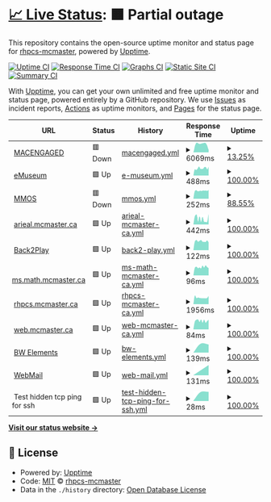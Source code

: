 # [📈 Live Status](https://rhpcs-mcmaster.github.io/downtime): <!--live status--> **🟧 Partial outage**

This repository contains the open-source uptime monitor and status page for [rhpcs-mcmaster](https://rhpcs-mcmaster.github.io/downtime), powered by [Upptime](https://github.com/upptime/upptime).

[![Uptime CI](https://github.com/rhpcs-mcmaster/downtime/workflows/Uptime%20CI/badge.svg)](https://github.com/rhpcs-mcmaster/downtime/actions?query=workflow%3A%22Uptime+CI%22)
[![Response Time CI](https://github.com/rhpcs-mcmaster/downtime/workflows/Response%20Time%20CI/badge.svg)](https://github.com/rhpcs-mcmaster/downtime/actions?query=workflow%3A%22Response+Time+CI%22)
[![Graphs CI](https://github.com/rhpcs-mcmaster/downtime/workflows/Graphs%20CI/badge.svg)](https://github.com/rhpcs-mcmaster/downtime/actions?query=workflow%3A%22Graphs+CI%22)
[![Static Site CI](https://github.com/rhpcs-mcmaster/downtime/workflows/Static%20Site%20CI/badge.svg)](https://github.com/rhpcs-mcmaster/downtime/actions?query=workflow%3A%22Static+Site+CI%22)
[![Summary CI](https://github.com/rhpcs-mcmaster/downtime/workflows/Summary%20CI/badge.svg)](https://github.com/rhpcs-mcmaster/downtime/actions?query=workflow%3A%22Summary+CI%22)

With [Upptime](https://upptime.js.org), you can get your own unlimited and free uptime monitor and status page, powered entirely by a GitHub repository. We use [Issues](https://github.com/rhpcs-mcmaster/downtime/issues) as incident reports, [Actions](https://github.com/rhpcs-mcmaster/downtime/actions) as uptime monitors, and [Pages](https://rhpcs-mcmaster.github.io/downtime) for the status page.

<!--start: status pages-->
<!-- This summary is generated by Upptime (https://github.com/upptime/upptime) -->
<!-- Do not edit this manually, your changes will be overwritten -->
<!-- prettier-ignore -->
| URL | Status | History | Response Time | Uptime |
| --- | ------ | ------- | ------------- | ------ |
| <img alt="" src="https://favicons.githubusercontent.com/www.macengaged.com" height="13"> [MACENGAGED](https://www.macengaged.com/) | 🟥 Down | [macengaged.yml](https://github.com/rhpcs-mcmaster/downtime/commits/HEAD/history/macengaged.yml) | <details><summary><img alt="Response time graph" src="./graphs/macengaged/response-time-week.png" height="20"> 6069ms</summary><br><a href="https://rhpcs-mcmaster.github.io/downtime/history/macengaged"><img alt="Response time 6069" src="https://img.shields.io/endpoint?url=https%3A%2F%2Fraw.githubusercontent.com%2Frhpcs-mcmaster%2Fdowntime%2FHEAD%2Fapi%2Fmacengaged%2Fresponse-time.json"></a><br><a href="https://rhpcs-mcmaster.github.io/downtime/history/macengaged"><img alt="24-hour response time 0" src="https://img.shields.io/endpoint?url=https%3A%2F%2Fraw.githubusercontent.com%2Frhpcs-mcmaster%2Fdowntime%2FHEAD%2Fapi%2Fmacengaged%2Fresponse-time-day.json"></a><br><a href="https://rhpcs-mcmaster.github.io/downtime/history/macengaged"><img alt="7-day response time 6069" src="https://img.shields.io/endpoint?url=https%3A%2F%2Fraw.githubusercontent.com%2Frhpcs-mcmaster%2Fdowntime%2FHEAD%2Fapi%2Fmacengaged%2Fresponse-time-week.json"></a><br><a href="https://rhpcs-mcmaster.github.io/downtime/history/macengaged"><img alt="30-day response time 6069" src="https://img.shields.io/endpoint?url=https%3A%2F%2Fraw.githubusercontent.com%2Frhpcs-mcmaster%2Fdowntime%2FHEAD%2Fapi%2Fmacengaged%2Fresponse-time-month.json"></a><br><a href="https://rhpcs-mcmaster.github.io/downtime/history/macengaged"><img alt="1-year response time 6069" src="https://img.shields.io/endpoint?url=https%3A%2F%2Fraw.githubusercontent.com%2Frhpcs-mcmaster%2Fdowntime%2FHEAD%2Fapi%2Fmacengaged%2Fresponse-time-year.json"></a></details> | <details><summary><a href="https://rhpcs-mcmaster.github.io/downtime/history/macengaged">13.25%</a></summary><a href="https://rhpcs-mcmaster.github.io/downtime/history/macengaged"><img alt="All-time uptime 13.25%" src="https://img.shields.io/endpoint?url=https%3A%2F%2Fraw.githubusercontent.com%2Frhpcs-mcmaster%2Fdowntime%2FHEAD%2Fapi%2Fmacengaged%2Fuptime.json"></a><br><a href="https://rhpcs-mcmaster.github.io/downtime/history/macengaged"><img alt="24-hour uptime 0.00%" src="https://img.shields.io/endpoint?url=https%3A%2F%2Fraw.githubusercontent.com%2Frhpcs-mcmaster%2Fdowntime%2FHEAD%2Fapi%2Fmacengaged%2Fuptime-day.json"></a><br><a href="https://rhpcs-mcmaster.github.io/downtime/history/macengaged"><img alt="7-day uptime 13.25%" src="https://img.shields.io/endpoint?url=https%3A%2F%2Fraw.githubusercontent.com%2Frhpcs-mcmaster%2Fdowntime%2FHEAD%2Fapi%2Fmacengaged%2Fuptime-week.json"></a><br><a href="https://rhpcs-mcmaster.github.io/downtime/history/macengaged"><img alt="30-day uptime 13.25%" src="https://img.shields.io/endpoint?url=https%3A%2F%2Fraw.githubusercontent.com%2Frhpcs-mcmaster%2Fdowntime%2FHEAD%2Fapi%2Fmacengaged%2Fuptime-month.json"></a><br><a href="https://rhpcs-mcmaster.github.io/downtime/history/macengaged"><img alt="1-year uptime 13.25%" src="https://img.shields.io/endpoint?url=https%3A%2F%2Fraw.githubusercontent.com%2Frhpcs-mcmaster%2Fdowntime%2FHEAD%2Fapi%2Fmacengaged%2Fuptime-year.json"></a></details>
| <img alt="" src="https://favicons.githubusercontent.com/emuseum.mcmaster.ca" height="13"> [eMuseum](https://emuseum.mcmaster.ca/) | 🟩 Up | [e-museum.yml](https://github.com/rhpcs-mcmaster/downtime/commits/HEAD/history/e-museum.yml) | <details><summary><img alt="Response time graph" src="./graphs/e-museum/response-time-week.png" height="20"> 488ms</summary><br><a href="https://rhpcs-mcmaster.github.io/downtime/history/e-museum"><img alt="Response time 488" src="https://img.shields.io/endpoint?url=https%3A%2F%2Fraw.githubusercontent.com%2Frhpcs-mcmaster%2Fdowntime%2FHEAD%2Fapi%2Fe-museum%2Fresponse-time.json"></a><br><a href="https://rhpcs-mcmaster.github.io/downtime/history/e-museum"><img alt="24-hour response time 518" src="https://img.shields.io/endpoint?url=https%3A%2F%2Fraw.githubusercontent.com%2Frhpcs-mcmaster%2Fdowntime%2FHEAD%2Fapi%2Fe-museum%2Fresponse-time-day.json"></a><br><a href="https://rhpcs-mcmaster.github.io/downtime/history/e-museum"><img alt="7-day response time 488" src="https://img.shields.io/endpoint?url=https%3A%2F%2Fraw.githubusercontent.com%2Frhpcs-mcmaster%2Fdowntime%2FHEAD%2Fapi%2Fe-museum%2Fresponse-time-week.json"></a><br><a href="https://rhpcs-mcmaster.github.io/downtime/history/e-museum"><img alt="30-day response time 488" src="https://img.shields.io/endpoint?url=https%3A%2F%2Fraw.githubusercontent.com%2Frhpcs-mcmaster%2Fdowntime%2FHEAD%2Fapi%2Fe-museum%2Fresponse-time-month.json"></a><br><a href="https://rhpcs-mcmaster.github.io/downtime/history/e-museum"><img alt="1-year response time 488" src="https://img.shields.io/endpoint?url=https%3A%2F%2Fraw.githubusercontent.com%2Frhpcs-mcmaster%2Fdowntime%2FHEAD%2Fapi%2Fe-museum%2Fresponse-time-year.json"></a></details> | <details><summary><a href="https://rhpcs-mcmaster.github.io/downtime/history/e-museum">100.00%</a></summary><a href="https://rhpcs-mcmaster.github.io/downtime/history/e-museum"><img alt="All-time uptime 100.00%" src="https://img.shields.io/endpoint?url=https%3A%2F%2Fraw.githubusercontent.com%2Frhpcs-mcmaster%2Fdowntime%2FHEAD%2Fapi%2Fe-museum%2Fuptime.json"></a><br><a href="https://rhpcs-mcmaster.github.io/downtime/history/e-museum"><img alt="24-hour uptime 100.00%" src="https://img.shields.io/endpoint?url=https%3A%2F%2Fraw.githubusercontent.com%2Frhpcs-mcmaster%2Fdowntime%2FHEAD%2Fapi%2Fe-museum%2Fuptime-day.json"></a><br><a href="https://rhpcs-mcmaster.github.io/downtime/history/e-museum"><img alt="7-day uptime 100.00%" src="https://img.shields.io/endpoint?url=https%3A%2F%2Fraw.githubusercontent.com%2Frhpcs-mcmaster%2Fdowntime%2FHEAD%2Fapi%2Fe-museum%2Fuptime-week.json"></a><br><a href="https://rhpcs-mcmaster.github.io/downtime/history/e-museum"><img alt="30-day uptime 100.00%" src="https://img.shields.io/endpoint?url=https%3A%2F%2Fraw.githubusercontent.com%2Frhpcs-mcmaster%2Fdowntime%2FHEAD%2Fapi%2Fe-museum%2Fuptime-month.json"></a><br><a href="https://rhpcs-mcmaster.github.io/downtime/history/e-museum"><img alt="1-year uptime 100.00%" src="https://img.shields.io/endpoint?url=https%3A%2F%2Fraw.githubusercontent.com%2Frhpcs-mcmaster%2Fdowntime%2FHEAD%2Fapi%2Fe-museum%2Fuptime-year.json"></a></details>
| <img alt="" src="https://favicons.githubusercontent.com/museum.mcmaster.ca" height="13"> [MMOS](https://museum.mcmaster.ca) | 🟥 Down | [mmos.yml](https://github.com/rhpcs-mcmaster/downtime/commits/HEAD/history/mmos.yml) | <details><summary><img alt="Response time graph" src="./graphs/mmos/response-time-week.png" height="20"> 252ms</summary><br><a href="https://rhpcs-mcmaster.github.io/downtime/history/mmos"><img alt="Response time 252" src="https://img.shields.io/endpoint?url=https%3A%2F%2Fraw.githubusercontent.com%2Frhpcs-mcmaster%2Fdowntime%2FHEAD%2Fapi%2Fmmos%2Fresponse-time.json"></a><br><a href="https://rhpcs-mcmaster.github.io/downtime/history/mmos"><img alt="24-hour response time 229" src="https://img.shields.io/endpoint?url=https%3A%2F%2Fraw.githubusercontent.com%2Frhpcs-mcmaster%2Fdowntime%2FHEAD%2Fapi%2Fmmos%2Fresponse-time-day.json"></a><br><a href="https://rhpcs-mcmaster.github.io/downtime/history/mmos"><img alt="7-day response time 252" src="https://img.shields.io/endpoint?url=https%3A%2F%2Fraw.githubusercontent.com%2Frhpcs-mcmaster%2Fdowntime%2FHEAD%2Fapi%2Fmmos%2Fresponse-time-week.json"></a><br><a href="https://rhpcs-mcmaster.github.io/downtime/history/mmos"><img alt="30-day response time 252" src="https://img.shields.io/endpoint?url=https%3A%2F%2Fraw.githubusercontent.com%2Frhpcs-mcmaster%2Fdowntime%2FHEAD%2Fapi%2Fmmos%2Fresponse-time-month.json"></a><br><a href="https://rhpcs-mcmaster.github.io/downtime/history/mmos"><img alt="1-year response time 252" src="https://img.shields.io/endpoint?url=https%3A%2F%2Fraw.githubusercontent.com%2Frhpcs-mcmaster%2Fdowntime%2FHEAD%2Fapi%2Fmmos%2Fresponse-time-year.json"></a></details> | <details><summary><a href="https://rhpcs-mcmaster.github.io/downtime/history/mmos">88.55%</a></summary><a href="https://rhpcs-mcmaster.github.io/downtime/history/mmos"><img alt="All-time uptime 88.55%" src="https://img.shields.io/endpoint?url=https%3A%2F%2Fraw.githubusercontent.com%2Frhpcs-mcmaster%2Fdowntime%2FHEAD%2Fapi%2Fmmos%2Fuptime.json"></a><br><a href="https://rhpcs-mcmaster.github.io/downtime/history/mmos"><img alt="24-hour uptime 69.07%" src="https://img.shields.io/endpoint?url=https%3A%2F%2Fraw.githubusercontent.com%2Frhpcs-mcmaster%2Fdowntime%2FHEAD%2Fapi%2Fmmos%2Fuptime-day.json"></a><br><a href="https://rhpcs-mcmaster.github.io/downtime/history/mmos"><img alt="7-day uptime 88.55%" src="https://img.shields.io/endpoint?url=https%3A%2F%2Fraw.githubusercontent.com%2Frhpcs-mcmaster%2Fdowntime%2FHEAD%2Fapi%2Fmmos%2Fuptime-week.json"></a><br><a href="https://rhpcs-mcmaster.github.io/downtime/history/mmos"><img alt="30-day uptime 88.55%" src="https://img.shields.io/endpoint?url=https%3A%2F%2Fraw.githubusercontent.com%2Frhpcs-mcmaster%2Fdowntime%2FHEAD%2Fapi%2Fmmos%2Fuptime-month.json"></a><br><a href="https://rhpcs-mcmaster.github.io/downtime/history/mmos"><img alt="1-year uptime 88.55%" src="https://img.shields.io/endpoint?url=https%3A%2F%2Fraw.githubusercontent.com%2Frhpcs-mcmaster%2Fdowntime%2FHEAD%2Fapi%2Fmmos%2Fuptime-year.json"></a></details>
| <img alt="" src="https://favicons.githubusercontent.com/arieal.mcmaster.ca" height="13"> [arieal.mcmaster.ca](https://arieal.mcmaster.ca) | 🟩 Up | [arieal-mcmaster-ca.yml](https://github.com/rhpcs-mcmaster/downtime/commits/HEAD/history/arieal-mcmaster-ca.yml) | <details><summary><img alt="Response time graph" src="./graphs/arieal-mcmaster-ca/response-time-week.png" height="20"> 442ms</summary><br><a href="https://rhpcs-mcmaster.github.io/downtime/history/arieal-mcmaster-ca"><img alt="Response time 442" src="https://img.shields.io/endpoint?url=https%3A%2F%2Fraw.githubusercontent.com%2Frhpcs-mcmaster%2Fdowntime%2FHEAD%2Fapi%2Farieal-mcmaster-ca%2Fresponse-time.json"></a><br><a href="https://rhpcs-mcmaster.github.io/downtime/history/arieal-mcmaster-ca"><img alt="24-hour response time 624" src="https://img.shields.io/endpoint?url=https%3A%2F%2Fraw.githubusercontent.com%2Frhpcs-mcmaster%2Fdowntime%2FHEAD%2Fapi%2Farieal-mcmaster-ca%2Fresponse-time-day.json"></a><br><a href="https://rhpcs-mcmaster.github.io/downtime/history/arieal-mcmaster-ca"><img alt="7-day response time 442" src="https://img.shields.io/endpoint?url=https%3A%2F%2Fraw.githubusercontent.com%2Frhpcs-mcmaster%2Fdowntime%2FHEAD%2Fapi%2Farieal-mcmaster-ca%2Fresponse-time-week.json"></a><br><a href="https://rhpcs-mcmaster.github.io/downtime/history/arieal-mcmaster-ca"><img alt="30-day response time 442" src="https://img.shields.io/endpoint?url=https%3A%2F%2Fraw.githubusercontent.com%2Frhpcs-mcmaster%2Fdowntime%2FHEAD%2Fapi%2Farieal-mcmaster-ca%2Fresponse-time-month.json"></a><br><a href="https://rhpcs-mcmaster.github.io/downtime/history/arieal-mcmaster-ca"><img alt="1-year response time 442" src="https://img.shields.io/endpoint?url=https%3A%2F%2Fraw.githubusercontent.com%2Frhpcs-mcmaster%2Fdowntime%2FHEAD%2Fapi%2Farieal-mcmaster-ca%2Fresponse-time-year.json"></a></details> | <details><summary><a href="https://rhpcs-mcmaster.github.io/downtime/history/arieal-mcmaster-ca">100.00%</a></summary><a href="https://rhpcs-mcmaster.github.io/downtime/history/arieal-mcmaster-ca"><img alt="All-time uptime 100.00%" src="https://img.shields.io/endpoint?url=https%3A%2F%2Fraw.githubusercontent.com%2Frhpcs-mcmaster%2Fdowntime%2FHEAD%2Fapi%2Farieal-mcmaster-ca%2Fuptime.json"></a><br><a href="https://rhpcs-mcmaster.github.io/downtime/history/arieal-mcmaster-ca"><img alt="24-hour uptime 100.00%" src="https://img.shields.io/endpoint?url=https%3A%2F%2Fraw.githubusercontent.com%2Frhpcs-mcmaster%2Fdowntime%2FHEAD%2Fapi%2Farieal-mcmaster-ca%2Fuptime-day.json"></a><br><a href="https://rhpcs-mcmaster.github.io/downtime/history/arieal-mcmaster-ca"><img alt="7-day uptime 100.00%" src="https://img.shields.io/endpoint?url=https%3A%2F%2Fraw.githubusercontent.com%2Frhpcs-mcmaster%2Fdowntime%2FHEAD%2Fapi%2Farieal-mcmaster-ca%2Fuptime-week.json"></a><br><a href="https://rhpcs-mcmaster.github.io/downtime/history/arieal-mcmaster-ca"><img alt="30-day uptime 100.00%" src="https://img.shields.io/endpoint?url=https%3A%2F%2Fraw.githubusercontent.com%2Frhpcs-mcmaster%2Fdowntime%2FHEAD%2Fapi%2Farieal-mcmaster-ca%2Fuptime-month.json"></a><br><a href="https://rhpcs-mcmaster.github.io/downtime/history/arieal-mcmaster-ca"><img alt="1-year uptime 100.00%" src="https://img.shields.io/endpoint?url=https%3A%2F%2Fraw.githubusercontent.com%2Frhpcs-mcmaster%2Fdowntime%2FHEAD%2Fapi%2Farieal-mcmaster-ca%2Fuptime-year.json"></a></details>
| <img alt="" src="https://favicons.githubusercontent.com/b2p.mcmaster.ca" height="13"> [Back2Play](https://b2p.mcmaster.ca/api/surveys) | 🟩 Up | [back2-play.yml](https://github.com/rhpcs-mcmaster/downtime/commits/HEAD/history/back2-play.yml) | <details><summary><img alt="Response time graph" src="./graphs/back2-play/response-time-week.png" height="20"> 122ms</summary><br><a href="https://rhpcs-mcmaster.github.io/downtime/history/back2-play"><img alt="Response time 122" src="https://img.shields.io/endpoint?url=https%3A%2F%2Fraw.githubusercontent.com%2Frhpcs-mcmaster%2Fdowntime%2FHEAD%2Fapi%2Fback2-play%2Fresponse-time.json"></a><br><a href="https://rhpcs-mcmaster.github.io/downtime/history/back2-play"><img alt="24-hour response time 112" src="https://img.shields.io/endpoint?url=https%3A%2F%2Fraw.githubusercontent.com%2Frhpcs-mcmaster%2Fdowntime%2FHEAD%2Fapi%2Fback2-play%2Fresponse-time-day.json"></a><br><a href="https://rhpcs-mcmaster.github.io/downtime/history/back2-play"><img alt="7-day response time 122" src="https://img.shields.io/endpoint?url=https%3A%2F%2Fraw.githubusercontent.com%2Frhpcs-mcmaster%2Fdowntime%2FHEAD%2Fapi%2Fback2-play%2Fresponse-time-week.json"></a><br><a href="https://rhpcs-mcmaster.github.io/downtime/history/back2-play"><img alt="30-day response time 122" src="https://img.shields.io/endpoint?url=https%3A%2F%2Fraw.githubusercontent.com%2Frhpcs-mcmaster%2Fdowntime%2FHEAD%2Fapi%2Fback2-play%2Fresponse-time-month.json"></a><br><a href="https://rhpcs-mcmaster.github.io/downtime/history/back2-play"><img alt="1-year response time 122" src="https://img.shields.io/endpoint?url=https%3A%2F%2Fraw.githubusercontent.com%2Frhpcs-mcmaster%2Fdowntime%2FHEAD%2Fapi%2Fback2-play%2Fresponse-time-year.json"></a></details> | <details><summary><a href="https://rhpcs-mcmaster.github.io/downtime/history/back2-play">100.00%</a></summary><a href="https://rhpcs-mcmaster.github.io/downtime/history/back2-play"><img alt="All-time uptime 100.00%" src="https://img.shields.io/endpoint?url=https%3A%2F%2Fraw.githubusercontent.com%2Frhpcs-mcmaster%2Fdowntime%2FHEAD%2Fapi%2Fback2-play%2Fuptime.json"></a><br><a href="https://rhpcs-mcmaster.github.io/downtime/history/back2-play"><img alt="24-hour uptime 100.00%" src="https://img.shields.io/endpoint?url=https%3A%2F%2Fraw.githubusercontent.com%2Frhpcs-mcmaster%2Fdowntime%2FHEAD%2Fapi%2Fback2-play%2Fuptime-day.json"></a><br><a href="https://rhpcs-mcmaster.github.io/downtime/history/back2-play"><img alt="7-day uptime 100.00%" src="https://img.shields.io/endpoint?url=https%3A%2F%2Fraw.githubusercontent.com%2Frhpcs-mcmaster%2Fdowntime%2FHEAD%2Fapi%2Fback2-play%2Fuptime-week.json"></a><br><a href="https://rhpcs-mcmaster.github.io/downtime/history/back2-play"><img alt="30-day uptime 100.00%" src="https://img.shields.io/endpoint?url=https%3A%2F%2Fraw.githubusercontent.com%2Frhpcs-mcmaster%2Fdowntime%2FHEAD%2Fapi%2Fback2-play%2Fuptime-month.json"></a><br><a href="https://rhpcs-mcmaster.github.io/downtime/history/back2-play"><img alt="1-year uptime 100.00%" src="https://img.shields.io/endpoint?url=https%3A%2F%2Fraw.githubusercontent.com%2Frhpcs-mcmaster%2Fdowntime%2FHEAD%2Fapi%2Fback2-play%2Fuptime-year.json"></a></details>
| <img alt="" src="https://favicons.githubusercontent.com/ms.math.mcmaster.ca" height="13"> [ms.math.mcmaster.ca](http://ms.math.mcmaster.ca/uptimerobot) | 🟩 Up | [ms-math-mcmaster-ca.yml](https://github.com/rhpcs-mcmaster/downtime/commits/HEAD/history/ms-math-mcmaster-ca.yml) | <details><summary><img alt="Response time graph" src="./graphs/ms-math-mcmaster-ca/response-time-week.png" height="20"> 96ms</summary><br><a href="https://rhpcs-mcmaster.github.io/downtime/history/ms-math-mcmaster-ca"><img alt="Response time 96" src="https://img.shields.io/endpoint?url=https%3A%2F%2Fraw.githubusercontent.com%2Frhpcs-mcmaster%2Fdowntime%2FHEAD%2Fapi%2Fms-math-mcmaster-ca%2Fresponse-time.json"></a><br><a href="https://rhpcs-mcmaster.github.io/downtime/history/ms-math-mcmaster-ca"><img alt="24-hour response time 94" src="https://img.shields.io/endpoint?url=https%3A%2F%2Fraw.githubusercontent.com%2Frhpcs-mcmaster%2Fdowntime%2FHEAD%2Fapi%2Fms-math-mcmaster-ca%2Fresponse-time-day.json"></a><br><a href="https://rhpcs-mcmaster.github.io/downtime/history/ms-math-mcmaster-ca"><img alt="7-day response time 96" src="https://img.shields.io/endpoint?url=https%3A%2F%2Fraw.githubusercontent.com%2Frhpcs-mcmaster%2Fdowntime%2FHEAD%2Fapi%2Fms-math-mcmaster-ca%2Fresponse-time-week.json"></a><br><a href="https://rhpcs-mcmaster.github.io/downtime/history/ms-math-mcmaster-ca"><img alt="30-day response time 96" src="https://img.shields.io/endpoint?url=https%3A%2F%2Fraw.githubusercontent.com%2Frhpcs-mcmaster%2Fdowntime%2FHEAD%2Fapi%2Fms-math-mcmaster-ca%2Fresponse-time-month.json"></a><br><a href="https://rhpcs-mcmaster.github.io/downtime/history/ms-math-mcmaster-ca"><img alt="1-year response time 96" src="https://img.shields.io/endpoint?url=https%3A%2F%2Fraw.githubusercontent.com%2Frhpcs-mcmaster%2Fdowntime%2FHEAD%2Fapi%2Fms-math-mcmaster-ca%2Fresponse-time-year.json"></a></details> | <details><summary><a href="https://rhpcs-mcmaster.github.io/downtime/history/ms-math-mcmaster-ca">100.00%</a></summary><a href="https://rhpcs-mcmaster.github.io/downtime/history/ms-math-mcmaster-ca"><img alt="All-time uptime 100.00%" src="https://img.shields.io/endpoint?url=https%3A%2F%2Fraw.githubusercontent.com%2Frhpcs-mcmaster%2Fdowntime%2FHEAD%2Fapi%2Fms-math-mcmaster-ca%2Fuptime.json"></a><br><a href="https://rhpcs-mcmaster.github.io/downtime/history/ms-math-mcmaster-ca"><img alt="24-hour uptime 100.00%" src="https://img.shields.io/endpoint?url=https%3A%2F%2Fraw.githubusercontent.com%2Frhpcs-mcmaster%2Fdowntime%2FHEAD%2Fapi%2Fms-math-mcmaster-ca%2Fuptime-day.json"></a><br><a href="https://rhpcs-mcmaster.github.io/downtime/history/ms-math-mcmaster-ca"><img alt="7-day uptime 100.00%" src="https://img.shields.io/endpoint?url=https%3A%2F%2Fraw.githubusercontent.com%2Frhpcs-mcmaster%2Fdowntime%2FHEAD%2Fapi%2Fms-math-mcmaster-ca%2Fuptime-week.json"></a><br><a href="https://rhpcs-mcmaster.github.io/downtime/history/ms-math-mcmaster-ca"><img alt="30-day uptime 100.00%" src="https://img.shields.io/endpoint?url=https%3A%2F%2Fraw.githubusercontent.com%2Frhpcs-mcmaster%2Fdowntime%2FHEAD%2Fapi%2Fms-math-mcmaster-ca%2Fuptime-month.json"></a><br><a href="https://rhpcs-mcmaster.github.io/downtime/history/ms-math-mcmaster-ca"><img alt="1-year uptime 100.00%" src="https://img.shields.io/endpoint?url=https%3A%2F%2Fraw.githubusercontent.com%2Frhpcs-mcmaster%2Fdowntime%2FHEAD%2Fapi%2Fms-math-mcmaster-ca%2Fuptime-year.json"></a></details>
| <img alt="" src="https://favicons.githubusercontent.com/rhpcs.mcmaster.ca" height="13"> [rhpcs.mcmaster.ca](http://rhpcs.mcmaster.ca) | 🟩 Up | [rhpcs-mcmaster-ca.yml](https://github.com/rhpcs-mcmaster/downtime/commits/HEAD/history/rhpcs-mcmaster-ca.yml) | <details><summary><img alt="Response time graph" src="./graphs/rhpcs-mcmaster-ca/response-time-week.png" height="20"> 1956ms</summary><br><a href="https://rhpcs-mcmaster.github.io/downtime/history/rhpcs-mcmaster-ca"><img alt="Response time 1956" src="https://img.shields.io/endpoint?url=https%3A%2F%2Fraw.githubusercontent.com%2Frhpcs-mcmaster%2Fdowntime%2FHEAD%2Fapi%2Frhpcs-mcmaster-ca%2Fresponse-time.json"></a><br><a href="https://rhpcs-mcmaster.github.io/downtime/history/rhpcs-mcmaster-ca"><img alt="24-hour response time 2410" src="https://img.shields.io/endpoint?url=https%3A%2F%2Fraw.githubusercontent.com%2Frhpcs-mcmaster%2Fdowntime%2FHEAD%2Fapi%2Frhpcs-mcmaster-ca%2Fresponse-time-day.json"></a><br><a href="https://rhpcs-mcmaster.github.io/downtime/history/rhpcs-mcmaster-ca"><img alt="7-day response time 1956" src="https://img.shields.io/endpoint?url=https%3A%2F%2Fraw.githubusercontent.com%2Frhpcs-mcmaster%2Fdowntime%2FHEAD%2Fapi%2Frhpcs-mcmaster-ca%2Fresponse-time-week.json"></a><br><a href="https://rhpcs-mcmaster.github.io/downtime/history/rhpcs-mcmaster-ca"><img alt="30-day response time 1956" src="https://img.shields.io/endpoint?url=https%3A%2F%2Fraw.githubusercontent.com%2Frhpcs-mcmaster%2Fdowntime%2FHEAD%2Fapi%2Frhpcs-mcmaster-ca%2Fresponse-time-month.json"></a><br><a href="https://rhpcs-mcmaster.github.io/downtime/history/rhpcs-mcmaster-ca"><img alt="1-year response time 1956" src="https://img.shields.io/endpoint?url=https%3A%2F%2Fraw.githubusercontent.com%2Frhpcs-mcmaster%2Fdowntime%2FHEAD%2Fapi%2Frhpcs-mcmaster-ca%2Fresponse-time-year.json"></a></details> | <details><summary><a href="https://rhpcs-mcmaster.github.io/downtime/history/rhpcs-mcmaster-ca">100.00%</a></summary><a href="https://rhpcs-mcmaster.github.io/downtime/history/rhpcs-mcmaster-ca"><img alt="All-time uptime 100.00%" src="https://img.shields.io/endpoint?url=https%3A%2F%2Fraw.githubusercontent.com%2Frhpcs-mcmaster%2Fdowntime%2FHEAD%2Fapi%2Frhpcs-mcmaster-ca%2Fuptime.json"></a><br><a href="https://rhpcs-mcmaster.github.io/downtime/history/rhpcs-mcmaster-ca"><img alt="24-hour uptime 100.00%" src="https://img.shields.io/endpoint?url=https%3A%2F%2Fraw.githubusercontent.com%2Frhpcs-mcmaster%2Fdowntime%2FHEAD%2Fapi%2Frhpcs-mcmaster-ca%2Fuptime-day.json"></a><br><a href="https://rhpcs-mcmaster.github.io/downtime/history/rhpcs-mcmaster-ca"><img alt="7-day uptime 100.00%" src="https://img.shields.io/endpoint?url=https%3A%2F%2Fraw.githubusercontent.com%2Frhpcs-mcmaster%2Fdowntime%2FHEAD%2Fapi%2Frhpcs-mcmaster-ca%2Fuptime-week.json"></a><br><a href="https://rhpcs-mcmaster.github.io/downtime/history/rhpcs-mcmaster-ca"><img alt="30-day uptime 100.00%" src="https://img.shields.io/endpoint?url=https%3A%2F%2Fraw.githubusercontent.com%2Frhpcs-mcmaster%2Fdowntime%2FHEAD%2Fapi%2Frhpcs-mcmaster-ca%2Fuptime-month.json"></a><br><a href="https://rhpcs-mcmaster.github.io/downtime/history/rhpcs-mcmaster-ca"><img alt="1-year uptime 100.00%" src="https://img.shields.io/endpoint?url=https%3A%2F%2Fraw.githubusercontent.com%2Frhpcs-mcmaster%2Fdowntime%2FHEAD%2Fapi%2Frhpcs-mcmaster-ca%2Fuptime-year.json"></a></details>
| <img alt="" src="https://favicons.githubusercontent.com/web.mcmaster.ca" height="13"> [web.mcmaster.ca](http://web.mcmaster.ca/.well-known) | 🟩 Up | [web-mcmaster-ca.yml](https://github.com/rhpcs-mcmaster/downtime/commits/HEAD/history/web-mcmaster-ca.yml) | <details><summary><img alt="Response time graph" src="./graphs/web-mcmaster-ca/response-time-week.png" height="20"> 84ms</summary><br><a href="https://rhpcs-mcmaster.github.io/downtime/history/web-mcmaster-ca"><img alt="Response time 84" src="https://img.shields.io/endpoint?url=https%3A%2F%2Fraw.githubusercontent.com%2Frhpcs-mcmaster%2Fdowntime%2FHEAD%2Fapi%2Fweb-mcmaster-ca%2Fresponse-time.json"></a><br><a href="https://rhpcs-mcmaster.github.io/downtime/history/web-mcmaster-ca"><img alt="24-hour response time 88" src="https://img.shields.io/endpoint?url=https%3A%2F%2Fraw.githubusercontent.com%2Frhpcs-mcmaster%2Fdowntime%2FHEAD%2Fapi%2Fweb-mcmaster-ca%2Fresponse-time-day.json"></a><br><a href="https://rhpcs-mcmaster.github.io/downtime/history/web-mcmaster-ca"><img alt="7-day response time 84" src="https://img.shields.io/endpoint?url=https%3A%2F%2Fraw.githubusercontent.com%2Frhpcs-mcmaster%2Fdowntime%2FHEAD%2Fapi%2Fweb-mcmaster-ca%2Fresponse-time-week.json"></a><br><a href="https://rhpcs-mcmaster.github.io/downtime/history/web-mcmaster-ca"><img alt="30-day response time 84" src="https://img.shields.io/endpoint?url=https%3A%2F%2Fraw.githubusercontent.com%2Frhpcs-mcmaster%2Fdowntime%2FHEAD%2Fapi%2Fweb-mcmaster-ca%2Fresponse-time-month.json"></a><br><a href="https://rhpcs-mcmaster.github.io/downtime/history/web-mcmaster-ca"><img alt="1-year response time 84" src="https://img.shields.io/endpoint?url=https%3A%2F%2Fraw.githubusercontent.com%2Frhpcs-mcmaster%2Fdowntime%2FHEAD%2Fapi%2Fweb-mcmaster-ca%2Fresponse-time-year.json"></a></details> | <details><summary><a href="https://rhpcs-mcmaster.github.io/downtime/history/web-mcmaster-ca">100.00%</a></summary><a href="https://rhpcs-mcmaster.github.io/downtime/history/web-mcmaster-ca"><img alt="All-time uptime 100.00%" src="https://img.shields.io/endpoint?url=https%3A%2F%2Fraw.githubusercontent.com%2Frhpcs-mcmaster%2Fdowntime%2FHEAD%2Fapi%2Fweb-mcmaster-ca%2Fuptime.json"></a><br><a href="https://rhpcs-mcmaster.github.io/downtime/history/web-mcmaster-ca"><img alt="24-hour uptime 100.00%" src="https://img.shields.io/endpoint?url=https%3A%2F%2Fraw.githubusercontent.com%2Frhpcs-mcmaster%2Fdowntime%2FHEAD%2Fapi%2Fweb-mcmaster-ca%2Fuptime-day.json"></a><br><a href="https://rhpcs-mcmaster.github.io/downtime/history/web-mcmaster-ca"><img alt="7-day uptime 100.00%" src="https://img.shields.io/endpoint?url=https%3A%2F%2Fraw.githubusercontent.com%2Frhpcs-mcmaster%2Fdowntime%2FHEAD%2Fapi%2Fweb-mcmaster-ca%2Fuptime-week.json"></a><br><a href="https://rhpcs-mcmaster.github.io/downtime/history/web-mcmaster-ca"><img alt="30-day uptime 100.00%" src="https://img.shields.io/endpoint?url=https%3A%2F%2Fraw.githubusercontent.com%2Frhpcs-mcmaster%2Fdowntime%2FHEAD%2Fapi%2Fweb-mcmaster-ca%2Fuptime-month.json"></a><br><a href="https://rhpcs-mcmaster.github.io/downtime/history/web-mcmaster-ca"><img alt="1-year uptime 100.00%" src="https://img.shields.io/endpoint?url=https%3A%2F%2Fraw.githubusercontent.com%2Frhpcs-mcmaster%2Fdowntime%2FHEAD%2Fapi%2Fweb-mcmaster-ca%2Fuptime-year.json"></a></details>
| <img alt="" src="https://favicons.githubusercontent.com/science.mcmaster.ca" height="13"> [BW Elements](https://science.mcmaster.ca/medialab/joomla3/bwelements/) | 🟩 Up | [bw-elements.yml](https://github.com/rhpcs-mcmaster/downtime/commits/HEAD/history/bw-elements.yml) | <details><summary><img alt="Response time graph" src="./graphs/bw-elements/response-time-week.png" height="20"> 139ms</summary><br><a href="https://rhpcs-mcmaster.github.io/downtime/history/bw-elements"><img alt="Response time 139" src="https://img.shields.io/endpoint?url=https%3A%2F%2Fraw.githubusercontent.com%2Frhpcs-mcmaster%2Fdowntime%2FHEAD%2Fapi%2Fbw-elements%2Fresponse-time.json"></a><br><a href="https://rhpcs-mcmaster.github.io/downtime/history/bw-elements"><img alt="24-hour response time 138" src="https://img.shields.io/endpoint?url=https%3A%2F%2Fraw.githubusercontent.com%2Frhpcs-mcmaster%2Fdowntime%2FHEAD%2Fapi%2Fbw-elements%2Fresponse-time-day.json"></a><br><a href="https://rhpcs-mcmaster.github.io/downtime/history/bw-elements"><img alt="7-day response time 139" src="https://img.shields.io/endpoint?url=https%3A%2F%2Fraw.githubusercontent.com%2Frhpcs-mcmaster%2Fdowntime%2FHEAD%2Fapi%2Fbw-elements%2Fresponse-time-week.json"></a><br><a href="https://rhpcs-mcmaster.github.io/downtime/history/bw-elements"><img alt="30-day response time 139" src="https://img.shields.io/endpoint?url=https%3A%2F%2Fraw.githubusercontent.com%2Frhpcs-mcmaster%2Fdowntime%2FHEAD%2Fapi%2Fbw-elements%2Fresponse-time-month.json"></a><br><a href="https://rhpcs-mcmaster.github.io/downtime/history/bw-elements"><img alt="1-year response time 139" src="https://img.shields.io/endpoint?url=https%3A%2F%2Fraw.githubusercontent.com%2Frhpcs-mcmaster%2Fdowntime%2FHEAD%2Fapi%2Fbw-elements%2Fresponse-time-year.json"></a></details> | <details><summary><a href="https://rhpcs-mcmaster.github.io/downtime/history/bw-elements">100.00%</a></summary><a href="https://rhpcs-mcmaster.github.io/downtime/history/bw-elements"><img alt="All-time uptime 100.00%" src="https://img.shields.io/endpoint?url=https%3A%2F%2Fraw.githubusercontent.com%2Frhpcs-mcmaster%2Fdowntime%2FHEAD%2Fapi%2Fbw-elements%2Fuptime.json"></a><br><a href="https://rhpcs-mcmaster.github.io/downtime/history/bw-elements"><img alt="24-hour uptime 100.00%" src="https://img.shields.io/endpoint?url=https%3A%2F%2Fraw.githubusercontent.com%2Frhpcs-mcmaster%2Fdowntime%2FHEAD%2Fapi%2Fbw-elements%2Fuptime-day.json"></a><br><a href="https://rhpcs-mcmaster.github.io/downtime/history/bw-elements"><img alt="7-day uptime 100.00%" src="https://img.shields.io/endpoint?url=https%3A%2F%2Fraw.githubusercontent.com%2Frhpcs-mcmaster%2Fdowntime%2FHEAD%2Fapi%2Fbw-elements%2Fuptime-week.json"></a><br><a href="https://rhpcs-mcmaster.github.io/downtime/history/bw-elements"><img alt="30-day uptime 100.00%" src="https://img.shields.io/endpoint?url=https%3A%2F%2Fraw.githubusercontent.com%2Frhpcs-mcmaster%2Fdowntime%2FHEAD%2Fapi%2Fbw-elements%2Fuptime-month.json"></a><br><a href="https://rhpcs-mcmaster.github.io/downtime/history/bw-elements"><img alt="1-year uptime 100.00%" src="https://img.shields.io/endpoint?url=https%3A%2F%2Fraw.githubusercontent.com%2Frhpcs-mcmaster%2Fdowntime%2FHEAD%2Fapi%2Fbw-elements%2Fuptime-year.json"></a></details>
| <img alt="" src="https://favicons.githubusercontent.com/web.mcmaster.ca" height="13"> [WebMail](https://web.mcmaster.ca/mail/roundcube/1.4/) | 🟩 Up | [web-mail.yml](https://github.com/rhpcs-mcmaster/downtime/commits/HEAD/history/web-mail.yml) | <details><summary><img alt="Response time graph" src="./graphs/web-mail/response-time-week.png" height="20"> 131ms</summary><br><a href="https://rhpcs-mcmaster.github.io/downtime/history/web-mail"><img alt="Response time 131" src="https://img.shields.io/endpoint?url=https%3A%2F%2Fraw.githubusercontent.com%2Frhpcs-mcmaster%2Fdowntime%2FHEAD%2Fapi%2Fweb-mail%2Fresponse-time.json"></a><br><a href="https://rhpcs-mcmaster.github.io/downtime/history/web-mail"><img alt="24-hour response time 131" src="https://img.shields.io/endpoint?url=https%3A%2F%2Fraw.githubusercontent.com%2Frhpcs-mcmaster%2Fdowntime%2FHEAD%2Fapi%2Fweb-mail%2Fresponse-time-day.json"></a><br><a href="https://rhpcs-mcmaster.github.io/downtime/history/web-mail"><img alt="7-day response time 131" src="https://img.shields.io/endpoint?url=https%3A%2F%2Fraw.githubusercontent.com%2Frhpcs-mcmaster%2Fdowntime%2FHEAD%2Fapi%2Fweb-mail%2Fresponse-time-week.json"></a><br><a href="https://rhpcs-mcmaster.github.io/downtime/history/web-mail"><img alt="30-day response time 131" src="https://img.shields.io/endpoint?url=https%3A%2F%2Fraw.githubusercontent.com%2Frhpcs-mcmaster%2Fdowntime%2FHEAD%2Fapi%2Fweb-mail%2Fresponse-time-month.json"></a><br><a href="https://rhpcs-mcmaster.github.io/downtime/history/web-mail"><img alt="1-year response time 131" src="https://img.shields.io/endpoint?url=https%3A%2F%2Fraw.githubusercontent.com%2Frhpcs-mcmaster%2Fdowntime%2FHEAD%2Fapi%2Fweb-mail%2Fresponse-time-year.json"></a></details> | <details><summary><a href="https://rhpcs-mcmaster.github.io/downtime/history/web-mail">100.00%</a></summary><a href="https://rhpcs-mcmaster.github.io/downtime/history/web-mail"><img alt="All-time uptime 100.00%" src="https://img.shields.io/endpoint?url=https%3A%2F%2Fraw.githubusercontent.com%2Frhpcs-mcmaster%2Fdowntime%2FHEAD%2Fapi%2Fweb-mail%2Fuptime.json"></a><br><a href="https://rhpcs-mcmaster.github.io/downtime/history/web-mail"><img alt="24-hour uptime 100.00%" src="https://img.shields.io/endpoint?url=https%3A%2F%2Fraw.githubusercontent.com%2Frhpcs-mcmaster%2Fdowntime%2FHEAD%2Fapi%2Fweb-mail%2Fuptime-day.json"></a><br><a href="https://rhpcs-mcmaster.github.io/downtime/history/web-mail"><img alt="7-day uptime 100.00%" src="https://img.shields.io/endpoint?url=https%3A%2F%2Fraw.githubusercontent.com%2Frhpcs-mcmaster%2Fdowntime%2FHEAD%2Fapi%2Fweb-mail%2Fuptime-week.json"></a><br><a href="https://rhpcs-mcmaster.github.io/downtime/history/web-mail"><img alt="30-day uptime 100.00%" src="https://img.shields.io/endpoint?url=https%3A%2F%2Fraw.githubusercontent.com%2Frhpcs-mcmaster%2Fdowntime%2FHEAD%2Fapi%2Fweb-mail%2Fuptime-month.json"></a><br><a href="https://rhpcs-mcmaster.github.io/downtime/history/web-mail"><img alt="1-year uptime 100.00%" src="https://img.shields.io/endpoint?url=https%3A%2F%2Fraw.githubusercontent.com%2Frhpcs-mcmaster%2Fdowntime%2FHEAD%2Fapi%2Fweb-mail%2Fuptime-year.json"></a></details>
| <img alt="" src="https://favicons.githubusercontent.com/null" height="13"> Test hidden tcp ping for ssh | 🟩 Up | [test-hidden-tcp-ping-for-ssh.yml](https://github.com/rhpcs-mcmaster/downtime/commits/HEAD/history/test-hidden-tcp-ping-for-ssh.yml) | <details><summary><img alt="Response time graph" src="./graphs/test-hidden-tcp-ping-for-ssh/response-time-week.png" height="20"> 28ms</summary><br><a href="https://rhpcs-mcmaster.github.io/downtime/history/test-hidden-tcp-ping-for-ssh"><img alt="Response time 28" src="https://img.shields.io/endpoint?url=https%3A%2F%2Fraw.githubusercontent.com%2Frhpcs-mcmaster%2Fdowntime%2FHEAD%2Fapi%2Ftest-hidden-tcp-ping-for-ssh%2Fresponse-time.json"></a><br><a href="https://rhpcs-mcmaster.github.io/downtime/history/test-hidden-tcp-ping-for-ssh"><img alt="24-hour response time 29" src="https://img.shields.io/endpoint?url=https%3A%2F%2Fraw.githubusercontent.com%2Frhpcs-mcmaster%2Fdowntime%2FHEAD%2Fapi%2Ftest-hidden-tcp-ping-for-ssh%2Fresponse-time-day.json"></a><br><a href="https://rhpcs-mcmaster.github.io/downtime/history/test-hidden-tcp-ping-for-ssh"><img alt="7-day response time 28" src="https://img.shields.io/endpoint?url=https%3A%2F%2Fraw.githubusercontent.com%2Frhpcs-mcmaster%2Fdowntime%2FHEAD%2Fapi%2Ftest-hidden-tcp-ping-for-ssh%2Fresponse-time-week.json"></a><br><a href="https://rhpcs-mcmaster.github.io/downtime/history/test-hidden-tcp-ping-for-ssh"><img alt="30-day response time 28" src="https://img.shields.io/endpoint?url=https%3A%2F%2Fraw.githubusercontent.com%2Frhpcs-mcmaster%2Fdowntime%2FHEAD%2Fapi%2Ftest-hidden-tcp-ping-for-ssh%2Fresponse-time-month.json"></a><br><a href="https://rhpcs-mcmaster.github.io/downtime/history/test-hidden-tcp-ping-for-ssh"><img alt="1-year response time 28" src="https://img.shields.io/endpoint?url=https%3A%2F%2Fraw.githubusercontent.com%2Frhpcs-mcmaster%2Fdowntime%2FHEAD%2Fapi%2Ftest-hidden-tcp-ping-for-ssh%2Fresponse-time-year.json"></a></details> | <details><summary><a href="https://rhpcs-mcmaster.github.io/downtime/history/test-hidden-tcp-ping-for-ssh">100.00%</a></summary><a href="https://rhpcs-mcmaster.github.io/downtime/history/test-hidden-tcp-ping-for-ssh"><img alt="All-time uptime 100.00%" src="https://img.shields.io/endpoint?url=https%3A%2F%2Fraw.githubusercontent.com%2Frhpcs-mcmaster%2Fdowntime%2FHEAD%2Fapi%2Ftest-hidden-tcp-ping-for-ssh%2Fuptime.json"></a><br><a href="https://rhpcs-mcmaster.github.io/downtime/history/test-hidden-tcp-ping-for-ssh"><img alt="24-hour uptime 100.00%" src="https://img.shields.io/endpoint?url=https%3A%2F%2Fraw.githubusercontent.com%2Frhpcs-mcmaster%2Fdowntime%2FHEAD%2Fapi%2Ftest-hidden-tcp-ping-for-ssh%2Fuptime-day.json"></a><br><a href="https://rhpcs-mcmaster.github.io/downtime/history/test-hidden-tcp-ping-for-ssh"><img alt="7-day uptime 100.00%" src="https://img.shields.io/endpoint?url=https%3A%2F%2Fraw.githubusercontent.com%2Frhpcs-mcmaster%2Fdowntime%2FHEAD%2Fapi%2Ftest-hidden-tcp-ping-for-ssh%2Fuptime-week.json"></a><br><a href="https://rhpcs-mcmaster.github.io/downtime/history/test-hidden-tcp-ping-for-ssh"><img alt="30-day uptime 100.00%" src="https://img.shields.io/endpoint?url=https%3A%2F%2Fraw.githubusercontent.com%2Frhpcs-mcmaster%2Fdowntime%2FHEAD%2Fapi%2Ftest-hidden-tcp-ping-for-ssh%2Fuptime-month.json"></a><br><a href="https://rhpcs-mcmaster.github.io/downtime/history/test-hidden-tcp-ping-for-ssh"><img alt="1-year uptime 100.00%" src="https://img.shields.io/endpoint?url=https%3A%2F%2Fraw.githubusercontent.com%2Frhpcs-mcmaster%2Fdowntime%2FHEAD%2Fapi%2Ftest-hidden-tcp-ping-for-ssh%2Fuptime-year.json"></a></details>

<!--end: status pages-->

[**Visit our status website →**](https://rhpcs-mcmaster.github.io/downtime)

## 📄 License

- Powered by: [Upptime](https://github.com/upptime/upptime)
- Code: [MIT](./LICENSE) © [rhpcs-mcmaster](https://rhpcs-mcmaster.github.io/downtime)
- Data in the `./history` directory: [Open Database License](https://opendatacommons.org/licenses/odbl/1-0/)

